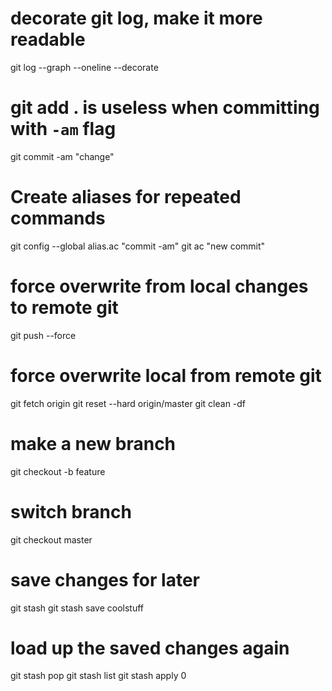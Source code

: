 # decorate git log, make it more readable
  git log --graph --oneline --decorate

# git add . is useless when committing with `-am` flag
  git commit -am "change"

# Create aliases for repeated commands
  git config --global alias.ac "commit -am"
  git ac "new commit"

# force overwrite from local changes to remote git
  git push --force

# force overwrite local from remote git
  git fetch origin
  git reset --hard origin/master
  git clean -df

# make a new branch
  git checkout -b feature

# switch branch
  git checkout master

# save changes for later
  git stash
  git stash save coolstuff

# load up the saved changes again
  git stash pop
  git stash list
  git stash apply 0
